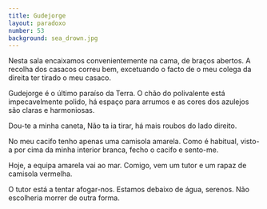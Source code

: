 ```yaml
---
title: Gudejorge
layout: paradoxo
number: 53
background: sea_drown.jpg
---
```


Nesta sala encaixamos convenientemente na cama, de braços abertos. A recolha dos casacos correu bem, excetuando o facto de o meu colega da direita ter tirado o meu casaco.

Gudejorge é o último paraíso da Terra. O chão do polivalente está impecavelmente polido, há espaço para arrumos e as cores dos azulejos são claras e harmoniosas.

Dou-te a minha caneta, Não ta ia tirar, há mais roubos do lado direito.

No meu cacifo tenho apenas uma camisola amarela. Como é habitual, visto-a por cima da minha interior branca, fecho o cacifo e sento-me.

Hoje, a equipa amarela vai ao mar. Comigo, vem um tutor e um rapaz de camisola vermelha.

O tutor está a tentar afogar-nos. Estamos debaixo de água, serenos. Não escolheria morrer de outra forma.
